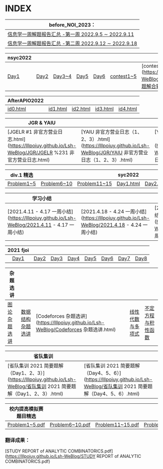 # INDEX

| before_NOI_2023：                                            |
| ------------------------------------------------------------ |
| [信息学一周解题报告汇总 -第一周 2022.9.5 ∼ 2022.9.11](https://lllpoiuy.github.io/Lsh-WeBlog/afterNOI/week1.pdf) |
| [信息学一周解题报告汇总 -第二周 2022.9.12 ∼ 2022.9.18](https://lllpoiuy.github.io/Lsh-WeBlog/afterNOI/week2.pdf) |

| nsyc2022                                                     |                                                              |                                                              |                                                              |                                                              |                                                              |                                                              |
| ------------------------------------------------------------ | ------------------------------------------------------------ | ------------------------------------------------------------ | ------------------------------------------------------------ | ------------------------------------------------------------ | ------------------------------------------------------------ | ------------------------------------------------------------ |
| [Day1](https://lllpoiuy.github.io/Lsh-WeBlog/nsyc2022/day1.html) | [Day2](https://lllpoiuy.github.io/Lsh-WeBlog/nsyc2022/day2.html) | [Day3~4](https://lllpoiuy.github.io/Lsh-WeBlog/nsyc2022/day3~4.html) | [Day5](https://lllpoiuy.github.io/Lsh-WeBlog/nsyc2022/Day5.html) | [Day6](https://lllpoiuy.github.io/Lsh-WeBlog/nsyc2022/Day6.html) | [contest1~5](https://lllpoiuy.github.io/Lsh-WeBlog/nsyc2022/比赛题解合辑.html) | [contest6~10](https://lllpoiuy.github.io/Lsh-WeBlog/main/nsyc2022/比赛题解合辑 2.html) |

| AfterAPIO2022                                                |                                                              |                                                              |                                                              |                                                              |
| ------------------------------------------------------------ | ------------------------------------------------------------ | ------------------------------------------------------------ | ------------------------------------------------------------ | ------------------------------------------------------------ |
| [id0.html](https://lllpoiuy.github.io/Lsh-WeBlog/afterAPIO/id0.html) | [id1.html](https://lllpoiuy.github.io/Lsh-WeBlog/afterAPIO/id1.html) | [id2.html](https://lllpoiuy.github.io/Lsh-WeBlog/afterAPIO/id2.html) | [id3.html](https://lllpoiuy.github.io/Lsh-WeBlog/afterAPIO/id3.html) | [id4.html](https://lllpoiuy.github.io/Lsh-WeBlog/afterAPIO/id4.html) |

| JGR & YAIU                                                   |                                                              |                                                              |
| ------------------------------------------------------------ | ------------------------------------------------------------ | ------------------------------------------------------------ |
| [JGELR #1 非官方营业日志.html](https://lllpoiuy.github.io/Lsh-WeBlog/JGR/JGELR %231 非官方营业日志.html) | [YAIU 非官方营业日志（1、2、3）.html](https://lllpoiuy.github.io/Lsh-WeBlog/JGR/YAIU 非官方营业日志（1、2、3）.html) | [YAIU 非官方营业日志（P4）.html](https://lllpoiuy.github.io/Lsh-WeBlog/JGR/YAIU 非官方营业日志（P4）.html) |

| div.1 精选                                                   |                                                              |                                                              | syc2022                                                      |                                                              |                                                              |
| ------------------------------------------------------------ | ------------------------------------------------------------ | ------------------------------------------------------------ | ------------------------------------------------------------ | ------------------------------------------------------------ | ------------------------------------------------------------ |
| [Problem1~5](https://lllpoiuy.github.io/Lsh-WeBlog/div1/Problem1~5.pdf) | [Problem6~10](https://lllpoiuy.github.io/Lsh-WeBlog/div1/Problem6~10.pdf) | [Problem11~15](https://lllpoiuy.github.io/Lsh-WeBlog/div1/Problem11~15.pdf) | [Day1.html](https://lllpoiuy.github.io/Lsh-WeBlog/syc2022/Day1.html) | [Day2.html](https://lllpoiuy.github.io/Lsh-WeBlog/syc2022/Day2.html) | [Day3.html](https://lllpoiuy.github.io/Lsh-WeBlog/syc2022/Day3.html) |


| 学习小结                                                     |                                                              |                                                              |                                                              |
| ------------------------------------------------------------ | ------------------------------------------------------------ | ------------------------------------------------------------ | ------------------------------------------------------------ |
| [2021.4.11 - 4.17 一周小结](https://lllpoiuy.github.io/Lsh-WeBlog/2021.4.11 - 4.17 一周小结) | [2021.4.18 - 4.24 一周小结](https://lllpoiuy.github.io/Lsh-WeBlog/2021.4.18 - 4.24 一周小结) | [2021.12.6 - 12.12 一周小结](https://lllpoiuy.github.io/Lsh-WeBlog/2021.12.6~12.12 一周小结.html) | [2021.12.13 - 12.19 一周小结](https://lllpoiuy.github.io/Lsh-WeBlog/2021.12.13~12.19 一周小结.html) |

|                      2021 fjoi                       |                                                      |                                                      |                                                      |                                                      |                                                      |                                                      |                                                      |
| :--------------------------------------------------: | :--------------------------------------------------: | :--------------------------------------------------: | :--------------------------------------------------: | :--------------------------------------------------: | :--------------------------------------------------: | :--------------------------------------------------: | :--------------------------------------------------: |
| [Day1](https://lllpoiuy.github.io/Lsh-WeBlog/D1.pdf) | [Day2](https://lllpoiuy.github.io/Lsh-WeBlog/D2.pdf) | [Day3](https://lllpoiuy.github.io/Lsh-WeBlog/D3.pdf) | [Day4](https://lllpoiuy.github.io/Lsh-WeBlog/D4.pdf) | [Day5](https://lllpoiuy.github.io/Lsh-WeBlog/D5.pdf) | [Day6](https://lllpoiuy.github.io/Lsh-WeBlog/D6.pdf) | [Day7](https://lllpoiuy.github.io/Lsh-WeBlog/D7.pdf) | [Day8](https://lllpoiuy.github.io/Lsh-WeBlog/D8.pdf) |


| 杂题选讲                                                     |                                                              |                                                              |                                                              |                                                              |
| ------------------------------------------------------------ | ------------------------------------------------------------ | ------------------------------------------------------------ | ------------------------------------------------------------ | ------------------------------------------------------------ |
| [图论杂题选讲](https://lllpoiuy.github.io/Lsh-WeBlog/图论杂题选讲.html) | [数据结构杂题选讲](https://lllpoiuy.github.io/Lsh-WeBlog/数据结构杂题选讲.html) | [Codeforces 杂题选讲](https://lllpoiuy.github.io/Lsh-WeBlog/Codeforces 杂题选讲.html) | [线性代数与多项式](https://lllpoiuy.github.io/Lsh-WeBlog/线性代数与多项式.html) | [不定方程与积性函数](https://lllpoiuy.github.io/Lsh-WeBlog/不定方程与积性函数.html) |

| 省队集训                                                     |                                                              |
| ------------------------------------------------------------ | ------------------------------------------------------------ |
| [省队集训 2021 简要题解（Day1、2、3）](https://lllpoiuy.github.io/Lsh-WeBlog/省队集训 2021 简要题解（Day1、2、3）.html) | [省队集训 2021 简要题解（Day4、5、6）](https://lllpoiuy.github.io/Lsh-WeBlog/省队集训 2021 简要题解（Day4、5、6）.html) |

|                    校内提高模拟赛题目精选                    |                                                              |                                                              |                                                              |
| :----------------------------------------------------------: | ------------------------------------------------------------ | ------------------------------------------------------------ | ------------------------------------------------------------ |
| [Problem1~5.pdf](https://lllpoiuy.github.io/Lsh-WeBlog/AnoipR/Problem1~5.pdf) | [Problem6~10.pdf](https://lllpoiuy.github.io/Lsh-WeBlog/AnoipR/Problem6~10.pdf) | [Problem11~15.pdf](https://lllpoiuy.github.io/Lsh-WeBlog/AnoipR/Problem11~15.pdf) | [Problem16~20.pdf](https://lllpoiuy.github.io/Lsh-WeBlog/AnoipR/Problem16~20.pdf) |

### 翻译成果：

[STUDY REPORT of ANALYTIC COMBINATORICS.pdf](https://lllpoiuy.github.io/Lsh-WeBlog/STUDY REPORT of ANALYTIC COMBINATORICS.pdf)
